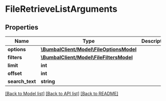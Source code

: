 # FileRetrieveListArguments

## Properties
Name | Type | Description | Notes
------------ | ------------- | ------------- | -------------
**options** | [**\BumbalClient/Model\FileOptionsModel**](FileOptionsModel.md) |  | [optional] 
**filters** | [**\BumbalClient/Model\FileFiltersModel**](FileFiltersModel.md) |  | [optional] 
**limit** | **int** |  | [optional] 
**offset** | **int** |  | [optional] 
**search_text** | **string** |  | [optional] 

[[Back to Model list]](../README.md#documentation-for-models) [[Back to API list]](../README.md#documentation-for-api-endpoints) [[Back to README]](../README.md)


